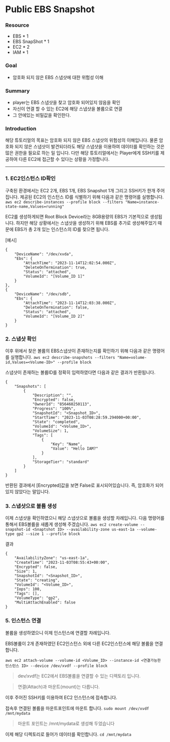 # Public EBS Snapshot

### Resource

- EBS * 1
- EBS SnapShot * 1
- EC2 * 2
- IAM * 1

### Goal

- 암호화 되지 않은 EBS 스냅샷에 대한 위험성 이해

### Summary

- player는 EBS 스냅샷을 찾고 암호화 되어있지 않음을 확인
- 자신이 연결 할 수 있는 EC2에 해당 스냅샷을 볼륨으로 연결
- 그 안에있는 비밀값을 확인한다.


### Introduction
해당 튜토리얼의 목표는 암호화 되지 않은 EBS 스냅샷의 위험성의 이해입니다.
물론 암호화 되지 않은 스냅샷이 발견되더라도 해당 스냅샷을 이용하여 데이터를 확인하는 것은 많은 권한을 필요로 하는 일 입니다.
다만 해당 튜토리얼에서는 Player에게 SSH키를 제공하여 다른 EC2에 접근할 수 있다는 상황을 가정합니다.

***


### 1. EC2인스턴스 ID확인
구축된 환경에서는 EC2 2개, EBS 1개, EBS Snapshot 1개 그리고 SSH키가 한개 주어집니다.
제공된 EC2의 인스턴스 ID를 식별하기 위해 다음과 같은 명령어를 실행합니다.
`aws ec2 describe-instances --profile block --filters "Name=instance-state-name,Values=running"`

EC2를 생성하게되면 Root Block Device라는 8GB용량의 EBS가 기본적으로 생성됩니다.
하지만 해당 상황에서는 스냅샷을 생성하기 위해 EBS를 추가로 생성해주었기 때문에 EBS가 총 2개 있는 인스턴스의 ID를 찾으면 됩니다.

[예시]
```
{
    "DeviceName": "/dev/xvda",
    "Ebs": {
        "AttachTime": "2023-11-14T12:02:54.000Z",
        "DeleteOnTermination": true,
        "Status": "attached",
        "VolumeId": "[Volume_ID 1]"
    }
},
{
    "DeviceName": "/dev/sdb",
    "Ebs": {
        "AttachTime": "2023-11-14T12:03:38.000Z",
        "DeleteOnTermination": false,
        "Status": "attached",
        "VolumeId": "[Volume_ID 2]"
    }
}
```

### 2. 스냅샷 확인

이후 위에서 찾은 볼륨의 EBS스냅샷이 존재하는지를 확인하기 위해 다음과 같은 명령어를 실행합니다.
`aws ec2 describe-snapshots --filters "Name=volume-id,Values=<Volume-ID>" --profile block`

스냅샷이 존재하는 볼륨ID를 정확히 입력하였다면 다음과 같은 결과가 반환됩니다.
```
{
    "Snapshots": [
        {
            "Description": "",
            "Encrypted": false,
            "OwnerId": "856460250113",
            "Progress": "100%",
            "SnapshotId": "<Snapshot_ID>",
            "StartTime": "2023-11-03T08:28:59.294000+00:00",
            "State": "completed",
            "VolumeId": "<Volume_ID>",
            "VolumeSize": 1,
            "Tags": [
                {
                    "Key": "Name",
                    "Value": "Hello IAM?"
                }
            ],
            "StorageTier": "standard"
        }
    ]
}

```

반환된 결과에서 [Encrypted]값을 보면 False로 표시되어있습니다. 즉, 암호화가 되어있지 않았다는 말입니다.

### 3. 스냅샷으로 볼륨 생성
이제 스냅샷을 확인하였으니 해당 스냅샷으로 볼륨을 생성할 차례입니다.
다음 명령어를 통해서 EBS볼륨을 새롭게 생성해 주겠습니다.
`aws ec2 create-volume --snapshot-id <Snaptshot ID> --availability-zone us-east-1a --volume-type gp2 --size 1 --profile block`

결과
```
{
    "AvailabilityZone": "us-east-1a",
    "CreateTime": "2023-11-03T08:55:43+00:00",
    "Encrypted": false,
    "Size": 1,
    "SnapshotId": "<Snapshot_ID>",
    "State": "creating",
    "VolumeId": "<Volume_ID>",
    "Iops": 100,
    "Tags": [],
    "VolumeType": "gp2",
    "MultiAttachEnabled": false
}
```

### 5. 인스턴스 연결

볼륨을 생성하였으니 이제 인스턴스에 연결할 차례입니다.

EBS볼륨이 2개 존재하였던 EC2인스턴스 외에 다른 EC2인스턴스에 해당 볼륨을 연결합니다.

```aws ec2 attach-volume --volume-id <Volume_ID> --instance-id <연결가능한 인스턴스 ID> --device /dev/xvdf --profile block```

> dev/xvdf는 EC2에서 EBS볼륨을 연결할 수 있는 디렉토리 입니다.

> 연결(Attach)과 마운트(mount)는 다릅니다.

이후 주어진 SSH키를 이용하여 EC2 인스턴스에 접속합니다.

접속후 연결된 볼륨을 마운트포인트에 마운트 합니다.
```sudo mount /dev/xvdf /mnt/mydata```
> 마운트 포인트는 /mnt/mydata로 생성해 두었습니다


이제 해당 디렉토리로 들어가 데이터를 확인합니다.
```cd /mnt/mydata```